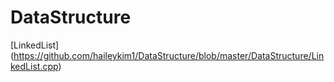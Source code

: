 # DataStructure

[LinkedList] (https://github.com/haileykim1/DataStructure/blob/master/DataStructure/LinkedList.cpp)
